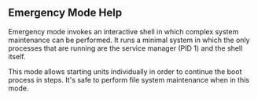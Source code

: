 ## Emergency Mode Help

Emergency mode invokes an interactive shell in which complex system maintenance can be performed.
It runs a minimal system in which the only processes that are running are the service manager (PID 1) and the shell itself.

This mode allows starting units individually in order to continue the boot process in steps.
It's safe to perform file system maintenance when in this mode.

